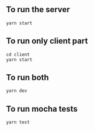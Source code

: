 ## To run the server

    yarn start

## To run only client part

    cd client
    yarn start

## To run both

    yarn dev
  
## To run mocha tests

    yarn test

